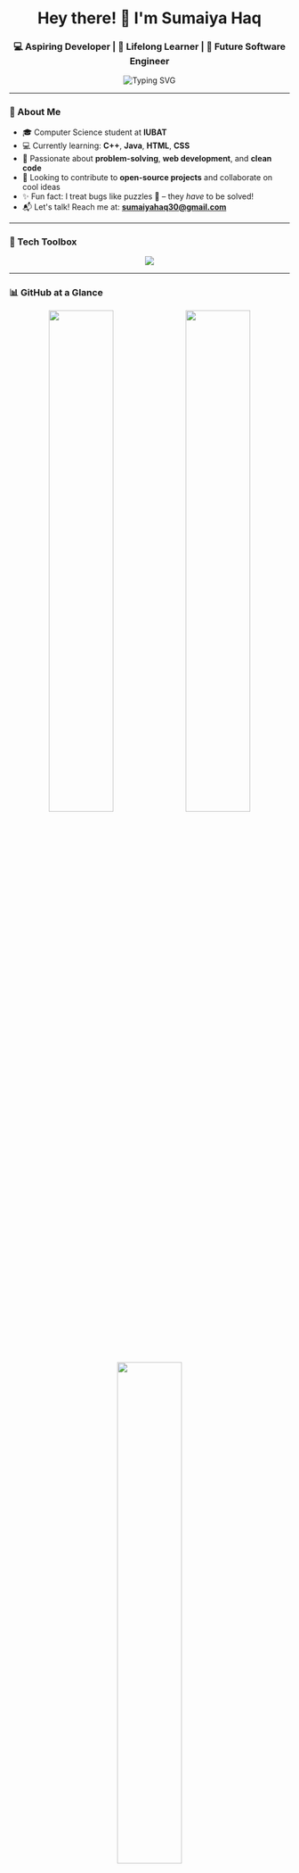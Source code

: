 <h1 align="center">Hey there! 👋 I'm Sumaiya Haq</h1>
<h3 align="center">💻 Aspiring Developer | 🌱 Lifelong Learner | 🚀 Future Software Engineer</h3>

<p align="center">
  <img src="https://readme-typing-svg.demolab.com?font=Fira+Code&weight=600&size=22&pause=1000&color=36BCF7&center=true&vCenter=true&width=600&lines=I+love+to+code+and+create.;Exploring+the+world+of+tech.;Always+curious%2C+always+learning!" alt="Typing SVG" />
</p>

---

### 🌟 About Me

- 🎓 Computer Science student at **IUBAT**
- 💻 Currently learning: **C++**, **Java**, **HTML**, **CSS**
- 🧠 Passionate about **problem-solving**, **web development**, and **clean code**
- 🤝 Looking to contribute to **open-source projects** and collaborate on cool ideas
- ✨ Fun fact: I treat bugs like puzzles 🧩 – they *have* to be solved!
- 📬 Let's talk! Reach me at: **sumaiyahaq30@gmail.com**

---

### 🧰 Tech Toolbox

<p align="center">
  <img src="https://skillicons.dev/icons?i=cpp,java,html,css,js,git,github,vscode" />
</p>

---

### 📊 GitHub at a Glance

<p align="center">
  <img src="https://github-readme-stats.vercel.app/api?username=sumaiya-haq&show_icons=true&theme=radical" width="48%" />
  <img src="https://github-readme-streak-stats.herokuapp.com?user=sumaiya-haq&theme=radical&date_format=M%20j%5B%2C%20Y%5D" width="48%" />
</p>

<p align="center">
  <img src="https://github-readme-stats.vercel.app/api/top-langs/?username=sumaiya-haq&layout=compact&theme=radical" width="48%" />
</p>

---

### 📂 Featured Projects

<!-- Replace these with your actual repositories -->
- 🔭 [**Project Title 1**](#): Short description or tech used
- 🌐 [**Project Title 2**](#): Short description or tech used
- 📱 [**Project Title 3**](#): Short description or tech used

---

### 🌍 Let’s Connect

<p align="center">
  <a href="mailto:sumaiyahaq30@gmail.com"><img src="https://img.shields.io/badge/Gmail-D14836?style=for-the-badge&logo=gmail&logoColor=white"/></a>
  <a href="https://linkedin.com/in/sumaiaya-haq-31034b2b9"><img src="https://img.shields.io/badge/LinkedIn-0A66C2?style=for-the-badge&logo=linkedin&logoColor=white"/></a>
  <a href="https://fb.com/sumaiya.haq.39"><img src="https://img.shields.io/badge/Facebook-1877F2?style=for-the-badge&logo=facebook&logoColor=white"/></a>
</p>

---

### 💬 Quote I Live By

> *“First, solve the problem. Then, write the code.”* – John Johnson

---

